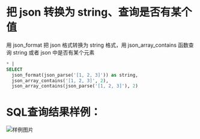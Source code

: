 # 把 json 转换为 string、查询是否有某个值


用 json_format 把 json 格式转换为 string 格式，用 json_array_contains 函数查询 string 或者 json 中是否有某个元素



```SQL
* |
SELECT
  json_format(json_parse('[1, 2, 3]')) as string,
  json_array_contains('[1, 2, 3]', 2),
  json_array_contains(json_parse('[1, 2, 3]'), 2)
```

# SQL查询结果样例：

![样例图片](https://img.alicdn.com/tfs/TB19tl4QkT2gK0jSZFkXXcIQFXa-618-331.png)